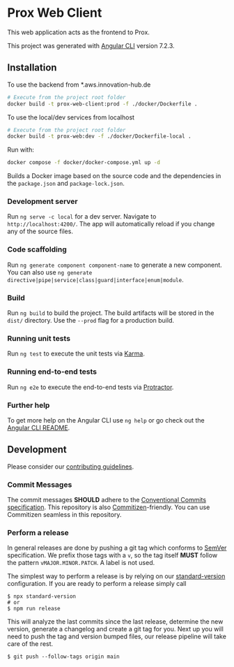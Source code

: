 # Prox Web Client

This web application acts as the frontend to Prox.

This project was generated with [Angular CLI](https://github.com/angular/angular-cli) version 7.2.3.

## Installation

To use the backend from \*.aws.innovation-hub.de

```bash
# Execute from the project root folder
docker build -t prox-web-client:prod -f ./docker/Dockerfile .
```

To use the local/dev services from localhost

```bash
# Execute from the project root folder
docker build -t prox-web:dev -f ./docker/Dockerfile-local .
```

Run with:

```bash
docker compose -f docker/docker-compose.yml up -d
```

Builds a Docker image based on the source code and the dependencies in the `package.json` and `package-lock.json`.

### Development server

Run `ng serve -c local` for a dev server. Navigate to `http://localhost:4200/`. The app will automatically reload if you change any of the
source files.

### Code scaffolding

Run `ng generate component component-name` to generate a new component. You can also use
`ng generate directive|pipe|service|class|guard|interface|enum|module`.

### Build

Run `ng build` to build the project. The build artifacts will be stored in the `dist/` directory. Use the `--prod` flag for a production
build.

### Running unit tests

Run `ng test` to execute the unit tests via [Karma](https://karma-runner.github.io).

### Running end-to-end tests

Run `ng e2e` to execute the end-to-end tests via [Protractor](http://www.protractortest.org/).

### Further help

To get more help on the Angular CLI use `ng help` or go check out the
[Angular CLI README](https://github.com/angular/angular-cli/blob/master/README.md).

## Development

Please consider our [contributing guidelines](./CONTRIBUTING.md).

### Commit Messages

The commit messages **SHOULD** adhere to the [Conventional Commits specification](https://conventionalcommits.org/). This repository is also
[Commitizen](https://github.com/pocommitizen/cz-cli)-friendly. You can use Commitizen seamless in this repository.

### Perform a release

In general releases are done by pushing a git tag which conforms to [SemVer](https://semver.org/) specification. We prefix those tags with a
`v`, so the tag itself **MUST** follow the pattern `vMAJOR.MINOR.PATCH`. A label is not used.

The simplest way to perform a release is by relying on our [standard-version](https://github.com/conventional-changelog/standard-version)
configuration. If you are ready to perform a release simply call

```shell
$ npx standard-version
# or
$ npm run release
```

This will analyze the last commits since the last release, determine the new version, generate a changelog and create a git tag for you.
Next up you will need to push the tag and version bumped files, our release pipeline will take care of the rest.

```shell
$ git push --follow-tags origin main
```
